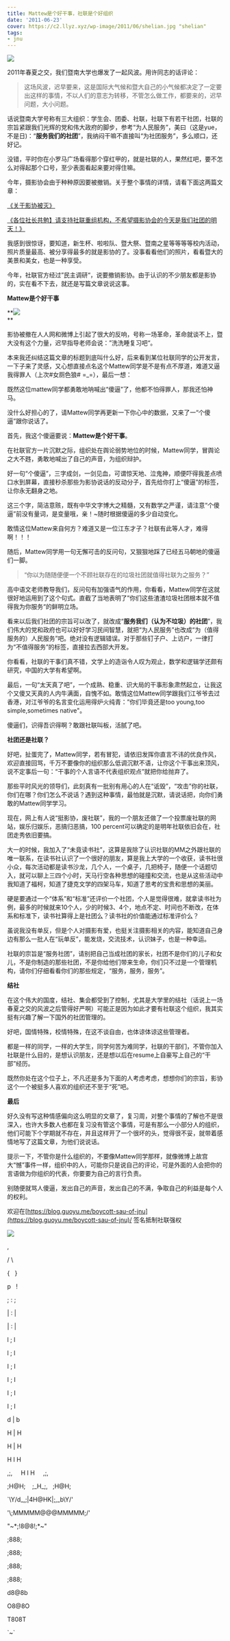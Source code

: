 ```yaml
---
title: Mattew是个好干事，社联是个好组织
date: '2011-06-23'
cover: https://c2.llyz.xyz/wp-image/2011/06/shelian.jpg "shelian"
tags:
- jnu
---
```


![](https://c2.llyz.xyz/wp-image/2011/06/shelian-300x225.jpg )

2011年春夏之交，我们暨南大学也爆发了一起风波。用许同志的话评论：

> 这场风波，迟早要来，这是国际大气候和暨大自己的小气候都决定了一定要出这样的事情，不以人们的意志为转移，不管怎么做工作，都要来的，迟早问题，大小问题。

话说暨南大学号称有三大组织：学生会、团委、社联，社联下有若干社团，社联的宗旨紧跟我们光辉的党和伟大政府的脚步，参考“为人民服务”，美曰（这是yue，不是日)：“**服务我们的社团**”，我纳闷干嘛不直接叫“为社团服务”，多么顺口，还好记。

没错，平时你在小罗马广场看得那个穿红甲的，就是社联的人，果然红吧，要不怎么对得起那个口号，至少表面看起来要对得住嘛。

今年，摄影协会由于种种原因要被撤销。关于整个事情的详情，请看下面这两篇文章：

[《关于影协被灭》](https://blog.renren.com/share/246725084/7176570834)

[《各位社长共勉】请支持社联重组机构，不希望摄影协会的今天是我们社团的明天！》](https://blog.renren.com/share/331530804/7193483326)

我感到很惊讶，要知道，新生杯、啦啦队、暨大祭、暨南之星等等等等校内活动，照片质量最高、被分享得最多的就是影协的了。没事看看他们的照片，看看暨大的美景和美女，也是一种享受。

今年，社联官方经过”民主调研“，说要撤销影协。由于认识的不少朋友都是影协的，实在看不下去，就还是写篇文章说说这事。

**Mattew是个好干事**

**![](https://c2.llyz.xyz/wp-image/2011/06/she-lian.jpg )  
**

影协被撤在人人网和微博上引起了很大的反响，号称一场革命，革命就谈不上，暨大没有这个力量，迟早指导老师会说：”洗洗睡复习吧“。

本来我还纠结这篇文章的标题到底叫什么好，后来看到某位社联同学的公开发言，一下子来了灵感，又心想直接点名这个Mattew同学是不是有点不厚道，难道又逼我得罪人（上次#女厕色狼# =\_=），最后一想：

既然这位mattew同学都勇敢地呐喊出“傻逼”了，他都不怕得罪人，那我还怕神马。

没什么好担心的了，请Mattew同学再更新一下你心中的数据，又来了一“个傻逼”跟你说话了。

首先，我这个傻逼要说：**Mattew是个好干事**。

在社联官方一片沉默之际，组织处在舆论弱势地位的时候，Mattew同学，冒舆论之大不韪，勇敢地喊出了自己的声音，为组织辩护。

好一句“个傻逼”，三字成剑，一剑见血，可谓惊天地、泣鬼神，顺便吓得我差点喷口水到屏幕，直接秒杀那些为影协说话的反动分子，首先给你打上“傻逼”的标签，让你永无翻身之地。

这三个字，简洁意赅，既有中华文字博大之精髓，又有数学之严谨，请注意“个傻逼”前没有量词，是变量哦，亲！~随时根据傻逼的多少自动变化。

敢情这位Mattew来自何方？难道又是一位江东才子？社联有此等人才，难得啊！！！

随后，Mattew同学用一句无懈可击的反问句，又狠狠地踩了已经五马朝地的傻逼们一脚。

> “你以为随随便便一个不顾社联存在的垃圾社团就值得社联为之服务？”

高中语文老师教导我们，反问句有加强语气的作用，你看看，Mattew同学在这就很好地运用到了这个句式。直截了当地表明了”你们这些渣渣垃圾社团根本就不值得我为你服务“的鲜明立场。

看来以后我们社团的宗旨可以改了，就改成“**服务我们（认为不垃圾）的社团**”，我们伟大的党和政府也可以好好学习民间智慧，就把“为人民服务”也改成“为（值得服务的）人民服务”吧。绝对没有逻辑错误。对于那些钉子户、上访户，一律打为“不值得服务”的标签，直接拉去西部大开发。

你看看，社联的干事们真不错，文学上的造诣令人叹为观止，数学和逻辑学还颇有研究，中国的大学有希望啊。

最后，一句“太天真了吧”，一个成熟、稳重、识大局的干事形象肃然起立，让我这个又傻又天真的人内牛满面，自愧不如。敢情这位Mattew同学跟我们江爷爷去过香港，对江爷爷的名言变化运用得炉火纯青：”你们毕竟还是too young,too simple,sometimes native"。

傻逼们，识得吾识得啊？敢跟社联叫板，活腻了吧。

**社团还是社联？**

好吧，扯蛋完了，Mattew同学，若有冒犯，请依旧发挥你直言不讳的优良作风，欢迎直接回骂，千万不要像你的组织那么低调沉默不语，让你这个干事出来顶风，说不定事后一句：“干事的个人言语不代表组织观点”就把你给抛弃了。

那些平时风光的领导们，此刻真有一批别有用心的人在“诋毁”，“攻击”你的社联，你们在哪？你们怎么不说话？遇到这种事情，最怕就是沉默，请说话把，向你们勇敢的Mattew同学学习。

现在，网上有人说“挺影协，废社联”，我的一个朋友还做了一个投票废社联的网站，娱乐归娱乐，恶搞归恶搞，100 percent可以确定的是明年社联依旧会在，社团走秀依旧要搞。

大一的时候，我加入了“未竟读书社”，这算是我除了认识社联的MM之外跟社联的唯一联系，在读书社认识了一个很好的朋友，算是我上大学的一个收获，读书社很小众，每次活动都是读书沙龙，几个人，一个桌子，几把椅子，随便一个话题切入，就可以聊上三四个小时，天马行空各种思想的碰撞和交流，也是从这些活动中我知道了福柯，知道了捷克文学的四架马车，知道了思考的宝贵和思想的美丽。

硬是要通过一个“体系”和“标准”还评价一个社团，个人是觉得很难，就拿读书社为例，最多的时候就来10个人，少的时候3、4个，地点不定、时间也不断改，在体系和标准下，读书社算得上是社团么？读书社的价值能通过标准评价么？

虽说我没有单反，但是个人对摄影有爱，也挺关注摄影相关的内容，能知道自己身边有那么一批人在“玩单反”，能发烧，交流技术，认识妹子，也是一种幸运。

社联的宗旨是“服务社团”，请别把自己当成社团的家长，社团不是你们的儿子和女儿，不是你制造的那些社团，不是你给他们带来生命，你们只不过是一个管理机构，请你们仔细看看你们的那些规定，“服务，服务，服务”。

**结社**

在这个伟大的国度，结社、集会都受到了控制，尤其是大学里的结社（话说上一场春夏之交的风波之后管得好严啊）可能正是因为如此才要有社联这个组织，我其实挺有兴趣了解一下国外的社团管理的。

好吧，国情特殊，校情特殊，在这不谈自由，也体谅体谅这些管理者。

都是一样的同学，一样的大学生，同学何苦为难同学，社联的干部们，不管你加入社联是什么目的，是想认识朋友，还是想以后在resume上自豪写上自己的“干部”经历。

既然你处在这个位子上，不凡还是多为下面的人考虑考虑，想想你们的宗旨，影协这个一个被挺多人喜欢的组织还不至于“死”吧。

**最后**

好久没有写这种情感偏向这么明显的文章了，复习周，对整个事情的了解也不是很深入，也许大多数人也都在复习没有管这个事情，可是有那么一小部分人的组织，他们可能下个学期就不存在，并且这样开了一个很坏的头，觉得很不妥，就带着感情地写了这篇文章，为他们说说话。

提示一下，不管你是什么组织的，不要像Mattew同学那样，就像微博上故宫大“憾”事件一样，组织中的人，可能你只是说自己的评论，可是外面的人会把你的言语做为你组织的代表，你要要为自己的言行负责。

别随便就骂人傻逼，发出自己的声音，发出自己的不满，争取自己的利益是每个人的权利。

欢迎在[](https://blog.guoyu.me/boycott-sau-of-jnu/)[https://blog.guoyu.me/boycott-sau-of-jnu](https://blog.guoyu.me/boycott-sau-of-jnu)/ 签名抵制社联强权

![](https://c2.llyz.xyz/wp-image/2011/06/vote-say-no-1024x551.jpg )

,

/ \\

{   }

p   !

; : ;

| : |

| : |

l ; l

l ; l

I ; I

I ; I

I ; I

I ; I

d | b

H | H

H | H

H I H

,;,     H I H     ,;,

;H@H;    ;\_H\_;,   ;H@H;

\`\\Y/d\_,;|4H@HK|;,\_b\\Y/'

'\\;MMMMM$@@@$MMMMM;/'

"~\*;!8@8!;\*~"

;888;

;888;

;888;

;888;

d8@8b

O8@8O

T808T

\`~\`

